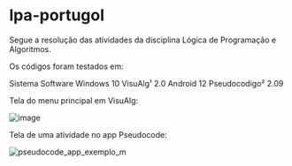 # lpa-portugol
Segue a resolução das atividades da disciplina  Lógica de Programação e Algoritmos.

Os códigos foram testados em:

Sistema  	  Software
Windows 10	VisuAlg¹ 2.0 
Android 12	Pseudocodigo² 2.09

Tela do menu principal em VisuAlg:

![image](https://user-images.githubusercontent.com/28631783/159128219-81b7b623-d865-433c-b311-d34525071a7d.png)

Tela de uma atividade no app Pseudocode:


![pseudocode_app_exemplo_m](https://user-images.githubusercontent.com/28631783/160119427-9836a45b-64b6-4d73-a9e9-3fa433ceb09c.jpeg)
